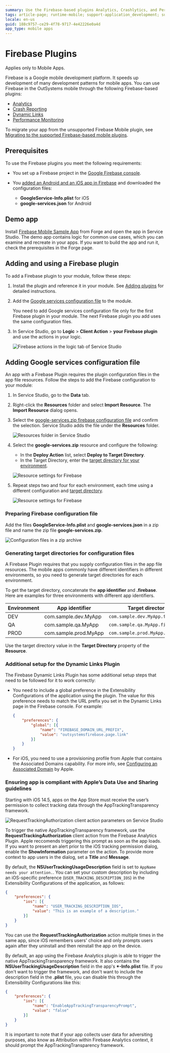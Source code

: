```yaml
---
summary: Use the Firebase-based plugins Analytics, Crashlytics, and Performance to implement common development patterns in your mobile apps. 
tags: article-page; runtime-mobile; support-application_development; support-Mobile_Apps; support-Mobile_Apps-featured
locale: en-us
guid: 188c9757-ce29-4f78-9717-4e42226e0a4d
app_type: mobile apps
---
```


# Firebase Plugins

<div class="info" markdown="1">

Applies only to Mobile Apps.

</div>

Firebase is a Google mobile development platform. It speeds up development of many development patterns for mobile apps. You can use Firebase in the OutSystems mobile through the following Firebase-based plugins:

* [Analytics](https://www.outsystems.com/forge/component-overview/10704/firebase-analytics-plugin)
* [Crash Reporting](https://www.outsystems.com/forge/Component_Overview.aspx?ProjectId=10705)
* [Dynamic Links](https://www.outsystems.com/forge/component-overview/10988/dynamic-links-plugin-firebase)
* [Performance Monitoring](https://www.outsystems.com/forge/Component_Overview.aspx?ProjectId=10706)

<div class="info" markdown="1">

To migrate your app from the unsupported Firebase Mobile plugin, see [Migrating to the supported Firebase-based mobile plugins](https://success.outsystems.com/Support/Enterprise_Customers/Upgrading/Migrating_to_the_supported_Firebase-based_mobile_plugins). 

</div>

## Prerequisites

To use the Firebase plugins you meet the following requirements:

* You set up a Firebase project in the [Google Firebase console](https://console.firebase.google.com/).
  
* You [added an Android and an iOS app in Firebase](https://support.google.com/firebase/answer/9326094?hl=en) and downloaded the configuration files:

    * **GoogleService-Info.plist** for iOS
    * **google-services.json** for Android

## Demo app

Install [Firebase Mobile Sample App](https://www.outsystems.com/forge/component_overview.aspx?projectid=10707&projectname=firebase-mobile-sample-app) from Forge and open the app in Service Studio. The demo app contains logic for common use cases, which you can examine and recreate in your apps. If you want to build the app and run it, check the prerequisites in the Forge page.

## Adding and using a Firebase plugin

To add a Firebase plugin to your module, follow these steps:

1. Install the plugin and reference it in your module. See [Adding plugins](../intro.md#adding-plugins) for detailed instructions.

2. Add the [Google services configuration file](#adding-google-services-configuration-file) to the module.

    <div class="info" markdown="1">

    You need to add Google services configuration file only for the first Firebase plugin in your module. The next Firebase plugin you add uses the same configuration files. 

    </div>

3. In Service Studio, go to **Logic** > **Client Action** > **your Firebase plugin** and use the actions in your logic.

    ![Firebase actions in the logic tab of Service Studio](images/plugin-logic-tab-ss.png)

## Adding Google services configuration file

An app with a Firebase Plugin requires the plugin configuration files in the app file resources. Follow the steps to add the Firebase configuration to your module:

1. In Service Studio, go to the **Data** tab.

2. Right-click the **Resources** folder and select **Import Resource**. The **Import Resource** dialog opens.

3. Select the [google-services.zip firebase configuration file](#preparing-firebase-configuration-file) and confirm the selection. Service Studio adds the file under the **Resources** folder.

    ![Resources folder in Service Studio](images/resources-folder-ss.png)

4. Select the **google-services.zip** resource and configure the following:
   
    * In the **Deploy Action** list, select **Deploy to Target Directory**.
    * In the Target Directory, enter the [target directory for your environment](#generating-target-directories-for-configuration-files).

    ![Resource settings for Firebase](images/firebase-resource-properties-single-ss.png)

5. Repeat steps two and four for each environment, each time using a different configuration and [target directory](#generating-target-directories-for-configuration-files).

    ![Resource settings for Firebase](images/firebase-resource-properties-multiple-ss.png)

### Preparing Firebase configuration file

Add the files **GoogleService-Info.plist** and **google-services.json** in a zip file and name the zip file **google-services.zip**. 

![Configuration files in a zip archive](images/zipped-configs.png)

### Generating target directories for configuration files

A Firebase Plugin requires that you supply configuration files in the app file resources. The mobile apps commonly have different identifiers in different environments, so you need to generate target directories for each environment.

To get the target directory, concatenate the **app identifier** and **.firebase**. Here are examples for three environments with different app identifiers.

| Environment | App identifier | Target directory |
| - | - | - |
| DEV | com.sample.dev.MyApp | `com.sample.dev.MyApp.firebase` |
| QA | com.sample.qa.MyApp | `com.sample.qa.MyApp.firebase` |
| PROD | com.sample.prod.MyApp | `com.sample.prod.MyApp.firebase` |

Use the target directory value in the **Target Directory** property of the **Resource**.

### Additional setup for the Dynamic Links Plugin

The Firebase Dynamic Links Plugin has some additional setup steps that need to be followed for it to work correctly:

* You need to include a global preference in the Extensibility Configurations of the application using the plugin. The value for this preference needs to match the URL prefix you set in the Dynamic Links page in the Firebase console. For example:

    ```JSON
    {
        "preferences": {
            "global": [{
                "name": "FIREBASE_DOMAIN_URL_PREFIX",
                "value": "outsystemsfirebase.page.link"
            }]
        }
    }
    ```

* For iOS, you need to use a provisioning profile from Apple that contains the Associated Domains capability. For more info, see [Configuring an Associated Domain](https://developer.apple.com/documentation/xcode/configuring-an-associated-domain) by Apple.

### Ensuring app is compliant with Apple’s Data Use and Sharing guidelines

Starting with iOS 14.5, apps on the App Store must receive the user’s permission to collect tracking data through the  AppTrackingTransparency framework.

![RequestTrackingAuthorization client action parameters on Service Studio](images/firebase-request-tracking-authorization.png)

To trigger the native AppTrackingTransparency framework, use the **RequestTrackingAuthorization** client action from the Firebase Analytics Plugin. Apple reccomends triggering this prompt as soon as the app loads.
If you want to present an alert prior to the iOS tracking permission dialog, enable the **ShowInformation** parameter on the action. To provide more context to app users in the dialog, set a **Title** and **Message**.

By default, the **NSUserTrackingUsageDescription** field is set to `AppName needs your attention.`. You can set your custom description by including an iOS-specific preference (`USER_TRACKING_DESCRIPTION_IOS`) in the Extensibility Configurations of the application, as follows:
    
```JSON   
{
    "preferences": {
        "ios": [{
            "name": "USER_TRACKING_DESCRIPTION_IOS",
            "value": "This is an example of a description."
        }]
    }
}
```

You can use the **RequestTrackingAuthorization** action multiple times in the same app, since iOS remembers users' choice and only prompts users again after they uninstall and then reinstall the app on the device.
    
By default, an app using the Firebase Analytics plugin is able to trigger the native AppTrackingTransparency framework. It also contains the **NSUserTrackingUsageDescription** field in the app's **\*-Info.plist** file. If you don't want to trigger the framework, and don't want to include the description field in the **.plist** file, you can disable this through the Extensibility Configurations like this:
    
```JSON   
{
    "preferences": {
        "ios": [{
            "name": "EnableAppTrackingTransparencyPrompt",
            "value": "false"
        }]
    }
}
```

It is important to note that if your app collects user data for adversiting purposes, also know as Attribution within Firebase Analytics context, it should prompt the AppTrackingTransparency framework.
